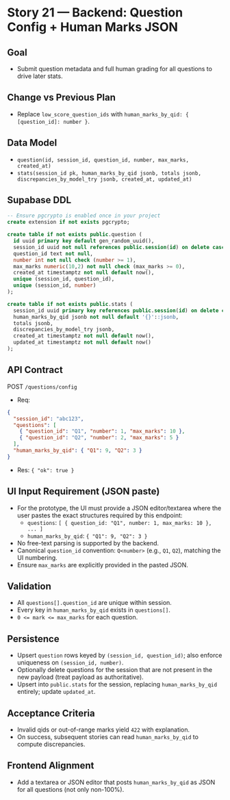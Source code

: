 # Story 21 — Backend: Question Config + Human Marks JSON

## Goal
- Submit question metadata and full human grading for all questions to drive later stats.

## Change vs Previous Plan
- Replace `low_score_question_ids` with `human_marks_by_qid: { [question_id]: number }`.

## Data Model
- `question(id, session_id, question_id, number, max_marks, created_at)`
- `stats(session_id pk, human_marks_by_qid jsonb, totals jsonb, discrepancies_by_model_try jsonb, created_at, updated_at)`
## Supabase DDL
```sql
-- Ensure pgcrypto is enabled once in your project
create extension if not exists pgcrypto;

create table if not exists public.question (
  id uuid primary key default gen_random_uuid(),
  session_id uuid not null references public.session(id) on delete cascade,
  question_id text not null,
  number int not null check (number >= 1),
  max_marks numeric(10,2) not null check (max_marks >= 0),
  created_at timestamptz not null default now(),
  unique (session_id, question_id),
  unique (session_id, number)
);

create table if not exists public.stats (
  session_id uuid primary key references public.session(id) on delete cascade,
  human_marks_by_qid jsonb not null default '{}'::jsonb,
  totals jsonb,
  discrepancies_by_model_try jsonb,
  created_at timestamptz not null default now(),
  updated_at timestamptz not null default now()
);
```

## API Contract
POST `/questions/config`
- Req:
```json
{
  "session_id": "abc123",
  "questions": [
    { "question_id": "Q1", "number": 1, "max_marks": 10 },
    { "question_id": "Q2", "number": 2, "max_marks": 5 }
  ],
  "human_marks_by_qid": { "Q1": 9, "Q2": 3 }
}
```
- Res: `{ "ok": true }`

## UI Input Requirement (JSON paste)
- For the prototype, the UI must provide a JSON editor/textarea where the user pastes the exact structures required by this endpoint:
  - `questions`: `[ { question_id: "Q1", number: 1, max_marks: 10 }, ... ]`
  - `human_marks_by_qid`: `{ "Q1": 9, "Q2": 3 }`
- No free-text parsing is supported by the backend.
- Canonical `question_id` convention: `Q<number>` (e.g., `Q1`, `Q2`), matching the UI numbering.
- Ensure `max_marks` are explicitly provided in the pasted JSON.

## Validation
- All `questions[].question_id` are unique within session.
- Every key in `human_marks_by_qid` exists in `questions[]`.
- `0 <= mark <= max_marks` for each question.

## Persistence
- Upsert `question` rows keyed by `(session_id, question_id)`; also enforce uniqueness on `(session_id, number)`.
- Optionally delete questions for the session that are not present in the new payload (treat payload as authoritative).
- Upsert into `public.stats` for the session, replacing `human_marks_by_qid` entirely; update `updated_at`.

## Acceptance Criteria
- Invalid qids or out-of-range marks yield `422` with explanation.
- On success, subsequent stories can read `human_marks_by_qid` to compute discrepancies.

## Frontend Alignment
- Add a textarea or JSON editor that posts `human_marks_by_qid` as JSON for all questions (not only non-100%).

